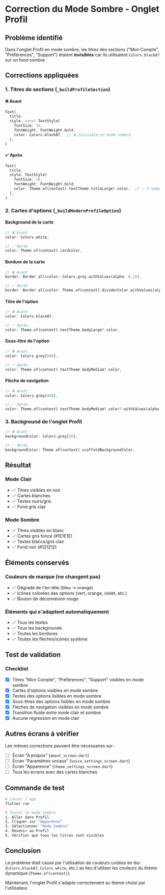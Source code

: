 # Correction du Mode Sombre - Onglet Profil

## Problème identifié

Dans l'onglet Profil en mode sombre, les titres des sections ("Mon Compte", "Préférences", "Support") étaient **invisibles** car ils utilisaient `Colors.black87` sur un fond sombre.

## Corrections appliquées

### 1. Titres de sections (`_buildProfileSection`)

#### ❌ Avant
```dart
Text(
  title,
  style: const TextStyle(
    fontSize: 16,
    fontWeight: FontWeight.bold,
    color: Colors.black87,  // ❌ Invisible en mode sombre
  ),
)
```

#### ✅ Après
```dart
Text(
  title,
  style: TextStyle(
    fontSize: 16,
    fontWeight: FontWeight.bold,
    color: Theme.of(context).textTheme.titleLarge?.color,  // ✅ S'adapte au thème
  ),
)
```

### 2. Cartes d'options (`_buildModernProfileOption`)

#### Background de la carte
```dart
// ❌ Avant
color: Colors.white,

// ✅ Après
color: Theme.of(context).cardColor,
```

#### Bordure de la carte
```dart
// ❌ Avant
border: Border.all(color: Colors.grey.withValues(alpha: 0.1)),

// ✅ Après
border: Border.all(color: Theme.of(context).dividerColor.withValues(alpha: 0.3)),
```

#### Titre de l'option
```dart
// ❌ Avant
color: Colors.black87,

// ✅ Après
color: Theme.of(context).textTheme.bodyLarge?.color,
```

#### Sous-titre de l'option
```dart
// ❌ Avant
color: Colors.grey[600],

// ✅ Après
color: Theme.of(context).textTheme.bodyMedium?.color,
```

#### Flèche de navigation
```dart
// ❌ Avant
color: Colors.grey[400],

// ✅ Après
color: Theme.of(context).textTheme.bodyMedium?.color?.withValues(alpha: 0.5),
```

### 3. Background de l'onglet Profil

```dart
// ❌ Avant
backgroundColor: Colors.grey[50],

// ✅ Après
backgroundColor: Theme.of(context).scaffoldBackgroundColor,
```

## Résultat

### Mode Clair
- ✅ Titres visibles en noir
- ✅ Cartes blanches
- ✅ Textes noirs/gris
- ✅ Fond gris clair

### Mode Sombre
- ✅ Titres visibles en blanc
- ✅ Cartes gris foncé (#1E1E1E)
- ✅ Textes blancs/gris clair
- ✅ Fond noir (#121212)

## Éléments conservés

### Couleurs de marque (ne changent pas)
- ✅ Dégradé de l'en-tête (bleu → orange)
- ✅ Icônes colorées des options (vert, orange, violet, etc.)
- ✅ Bouton de déconnexion rouge

### Éléments qui s'adaptent automatiquement
- ✅ Tous les textes
- ✅ Tous les backgrounds
- ✅ Toutes les bordures
- ✅ Toutes les flèches/icônes système

## Test de validation

### Checklist
- [x] Titres "Mon Compte", "Préférences", "Support" visibles en mode sombre
- [x] Cartes d'options visibles en mode sombre
- [x] Textes des options lisibles en mode sombre
- [x] Sous-titres des options lisibles en mode sombre
- [x] Flèches de navigation visibles en mode sombre
- [x] Transition fluide entre mode clair et sombre
- [x] Aucune régression en mode clair

## Autres écrans à vérifier

Les mêmes corrections peuvent être nécessaires sur :
- [ ] Écran "À propos" (`about_screen.dart`)
- [ ] Écran "Paramètres vocaux" (`voice_settings_screen.dart`)
- [ ] Écran "Apparence" (`theme_settings_screen.dart`)
- [ ] Tous les écrans avec des cartes blanches

## Commande de test

```bash
# Lancer l'app
flutter run

# Tester le mode sombre
1. Aller dans Profil
2. Cliquer sur "Apparence"
3. Sélectionner "Mode Sombre"
4. Revenir au Profil
5. Vérifier que tous les titres sont visibles
```

## Conclusion

Le problème était causé par l'utilisation de couleurs codées en dur (`Colors.black87`, `Colors.white`, etc.) au lieu d'utiliser les couleurs du thème dynamique (`Theme.of(context)`).

Maintenant, l'onglet Profil s'adapte correctement au thème choisi par l'utilisateur.
